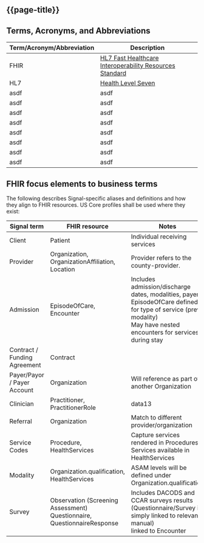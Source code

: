 ## {{page-title}}

## Terms, Acronyms, and Abbreviations

|Term/Acronym/Abbreviation|Description|
|--- | --- |
| FHIR | [HL7 Fast Healthcare Interoperability Resources Standard](http://hl7.org/fhir/) |
| HL7 | [Health Level Seven](http://www.hl7.org/) |
| asdf | asdf |
| asdf | asdf |
| asdf | asdf |
| asdf | asdf |
| asdf | asdf |
| asdf | asdf |
| asdf | asdf |
| asdf | asdf |


## FHIR focus elements to business terms
The following describes Signal-specific aliases and definitions and how they align to FHIR resources.  US Core profiles shall be used where they exist:

|Signal term|FHIR resource|Notes|
|--- | --- | ---|
|Client|Patient|Individual receiving services|
|Provider|Organization, OrganizationAffiliation, Location|Provider refers to the county-provider.|
|Admission|EpisodeOfCare, Encounter|Includes admission/discharge dates, modalities, payers. <br /> EpisodeOfCare defined for type of service (prev. modality) <br />May have nested encounters for services during stay|
|Contract / Funding Agreement|Contract||
|Payer/Payor / Payer Account|Organization|Will reference as part of another Organization|
|Clinician|Practitioner, PractitionerRole|data13|
|Referral|Organization|Match to different provider/organization|
|Service Codes|Procedure, HealthServices|Capture services rendered in Procedures. <br /> Services available in HealthServices|
|Modality|Organization.qualification, HealthServices|ASAM levels will be defined under Organization.qualification|
|Survey|Observation (Screening Assessment) Questionnaire, QuestionnaireResponse|Includes DACODS and CCAR surveys results (Questionnaire/Survey is simply linked to relevant manual) <br /> linked to Encounter|
